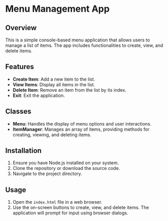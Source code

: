 # Menu Management App

## Overview
This is a simple console-based menu application that allows users to manage a list of items. The app includes functionalities to create, view, and delete items.

## Features
- **Create Item**: Add a new item to the list.
- **View Items**: Display all items in the list.
- **Delete Item**: Remove an item from the list by its index.
- **Exit**: Exit the application.

## Classes
- **Menu**: Handles the display of menu options and user interactions.
- **ItemManager**: Manages an array of items, providing methods for creating, viewing, and deleting items.

## Installation
1. Ensure you have Node.js installed on your system.
2. Clone the repository or download the source code.
3. Navigate to the project directory.

## Usage
1. Open the `index.html` file in a web browser.
2. Use the on-screen buttons to create, view, and delete items. The application will prompt for input using browser dialogs.
